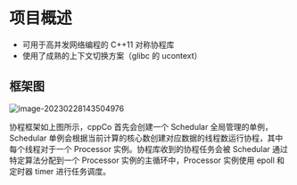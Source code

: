 # 项目概述

- 可用于高并发网络编程的 C++11 对称协程库
- 使用了成熟的上下文切换方案（glibc 的 ucontext）

## 框架图

![image-20230228143504976](assets/image-20230228143504976.png)

协程框架如上图所示，cppCo 首先会创建一个 Schedular 全局管理的单例，Schedular 单例会根据当前计算的核心数创建对应数据的线程数运行协程，其中每个线程对于一个 Processor 实例。协程库收到的协程任务会被 Schedular 通过特定算法分配到一个 Processor 实例的主循环中，Processor 实例使用 epoll 和定时器 timer 进行任务调度。
